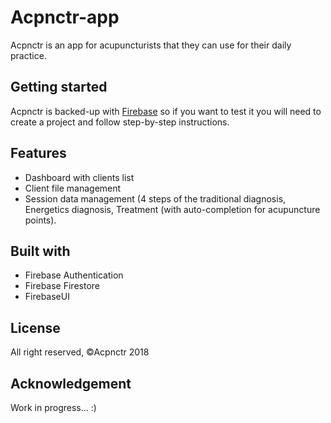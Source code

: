 # Acpnctr-app
Acpnctr is an app for acupuncturists that they can use for their daily practice.

## Getting started
Acpnctr is backed-up with [Firebase](https://firebase.google.com/) so if you want to test it you will need to create a project and 
follow step-by-step instructions.

## Features
* Dashboard with clients list
* Client file management
* Session data management (4 steps of the traditional diagnosis, Energetics diagnosis, Treatment (with auto-completion for 
acupuncture points).

## Built with
* Firebase Authentication
* Firebase Firestore
* FirebaseUI

## License
All right reserved, ©Acpnctr 2018

## Acknowledgement
Work in progress... :)




